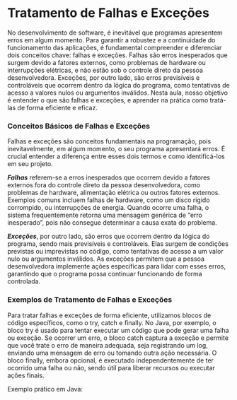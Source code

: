 # Tratamento de Falhas e Exceções


No desenvolvimento de software, é inevitável que programas apresentem erros em algum momento. Para garantir a robustez e a continuidade do funcionamento das aplicações, é fundamental compreender e diferenciar dois conceitos chave: falhas e exceções. Falhas são erros inesperados que surgem devido a fatores externos, como problemas de hardware ou interrupções elétricas, e não estão sob o controle direto da pessoa desenvolvedora. Exceções, por outro lado, são erros previsíveis e controláveis que ocorrem dentro da lógica do programa, como tentativas de acesso a valores nulos ou argumentos inválidos. Nesta aula, nosso objetivo é entender o que são falhas e exceções, e aprender na prática como tratá-las de forma eficiente e eficaz.


### Conceitos Básicos de Falhas e Exceções

Falhas e exceções são conceitos fundamentais na programação, pois inevitavelmente, em algum momento, o seu programa apresentará erros. É crucial entender a diferença entre esses dois termos e como identificá-los em seu projeto. 

***Falhas*** referem-se a erros inesperados que ocorrem devido a fatores externos fora do controle direto da pessoa desenvolvedora, como problemas de hardware, alimentação elétrica ou outros fatores externos. Exemplos comuns incluem falhas de hardware, como um disco rígido corrompido, ou interrupções de energia. Quando ocorre uma falha, o sistema frequentemente retorna uma mensagem genérica de “erro inesperado”, pois não consegue determinar a causa exata do problema.

***Exceções***, por outro lado, são erros que ocorrem dentro da lógica do programa, sendo mais previsíveis e controláveis. Elas surgem de condições previstas ou imprevistas no código, como tentativas de acesso a um valor nulo ou argumentos inválidos. As exceções permitem que a pessoa desenvolvedora implemente ações específicas para lidar com esses erros, garantindo que o programa possa continuar funcionando de forma controlada.


### Exemplos de Tratamento de Falhas e Exceções

Para tratar falhas e exceções de forma eficiente, utilizamos blocos de código específicos, como o try, catch e finally. No Java, por exemplo, o bloco try é usado para tentar executar um código que pode gerar uma falha ou exceção. Se ocorrer um erro, o bloco catch captura a exceção e permite que você trate o erro de maneira adequada, seja registrando um log, enviando uma mensagem de erro ou tomando outra ação necessária. O bloco finally, embora opcional, é executado independentemente de ter ocorrido uma falha ou não, sendo útil para liberar recursos ou executar ações finais.

Exemplo prático em Java:























